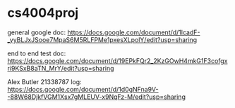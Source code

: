 # cs4004proj
general google doc:
https://docs.google.com/document/d/1lcadF-_yyBLJxJSooe7MpaS6M5RLFPMe1pxesXLpolY/edit?usp=sharing

end to end test doc:
https://docs.google.com/document/d/19EPkFQr2_2KzGOwH4mkG1F3cofgxri9KSxB8aTN_MrY/edit?usp=sharing

Alex Butler 21338787 log:
https://docs.google.com/document/d/1d0gNFna9V--88W68DjkfVGM1Xsx7gMLEUV-x9NqFz-M/edit?usp=sharing
